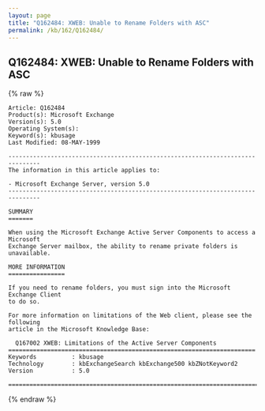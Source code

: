 ```yaml
---
layout: page
title: "Q162484: XWEB: Unable to Rename Folders with ASC"
permalink: /kb/162/Q162484/
---
```


## Q162484: XWEB: Unable to Rename Folders with ASC

{% raw %}

	Article: Q162484
	Product(s): Microsoft Exchange
	Version(s): 5.0
	Operating System(s): 
	Keyword(s): kbusage
	Last Modified: 08-MAY-1999
	
	-------------------------------------------------------------------------------
	The information in this article applies to:
	
	- Microsoft Exchange Server, version 5.0 
	-------------------------------------------------------------------------------
	
	SUMMARY
	=======
	
	When using the Microsoft Exchange Active Server Components to access a Microsoft
	Exchange Server mailbox, the ability to rename private folders is unavailable.
	
	MORE INFORMATION
	================
	
	If you need to rename folders, you must sign into the Microsoft Exchange Client
	to do so.
	
	For more information on limitations of the Web client, please see the following
	article in the Microsoft Knowledge Base:
	
	  Q167002 XWEB: Limitations of the Active Server Components
	======================================================================
	Keywords          : kbusage 
	Technology        : kbExchangeSearch kbExchange500 kbZNotKeyword2
	Version           : 5.0
	
	=============================================================================
	

{% endraw %}
